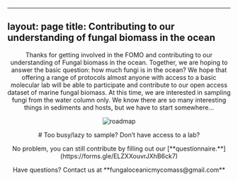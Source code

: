 
---
layout: page
title: Contributing to our understanding of fungal biomass in the ocean
---

<p align="center">
Thanks for getting involved in the FOMO and contributing to our understanding of Fungal biomass in the ocean. Together, we are hoping to answer the basic question: how much fungi is in the ocean? We hope that offering a range of protocols almost anyone with access to a basic molecular lab will be able to participate and contribute to our open access dataset of marine fungal biomass. At this time, we are interested in sampling fungi from the water column only.  We know there are so many interesting things in sediments and hosts, but we have to start somewhere…
</p>

<p align="center">
<img src="https://FOMO-project.github.io/assets/img/roadmap.jpg" alt="roadmap" />
</p>

<p align="center">
# Too busy/lazy to sample?  Don’t have access to a lab?
</p>

<p align="center">
No problem, you can still contribute by filling out our [**questionnaire.**](https://forms.gle/ELZXXouvrJXhB6ck7) 
</p>

<p align="center">
Have questions?  Contact us at **fungaloceanicmycomass@gmail.com**
</p>
